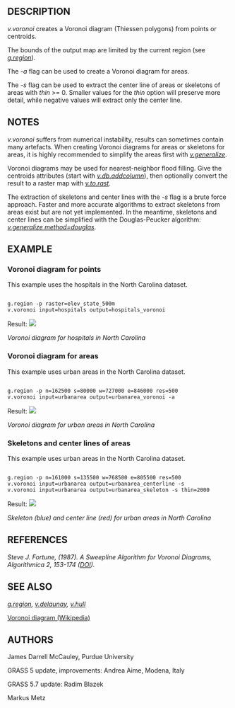 
## DESCRIPTION

*v.voronoi* creates a Voronoi diagram (Thiessen polygons) from
points or centroids.

The bounds of the output map are limited by the current region
(see *[g.region](g.region.html)*).

The *-a* flag can be used to create a Voronoi diagram for areas.

The *-s* flag can be used to extract the center line of areas or
skeletons of areas with *thin* >= 0. Smaller values for the
*thin* option will preserve more detail, while negative values
will extract only the center line.

## NOTES

*v.voronoi* suffers from numerical instability, results can
sometimes contain many artefacts. When creating Voronoi diagrams for areas
or skeletons for areas, it is highly recommended to simplify the areas first
with *[v.generalize](v.generalize.html)*.

Voronoi diagrams may be used for nearest-neighbor flood filling.
Give the centroids attributes (start with
*[v.db.addcolumn](v.db.addcolumn.html)*),
then optionally convert the result to a raster map with
*[v.to.rast](v.to.rast.html)*.

The extraction of skeletons and center lines with the *-s* flag
is a brute force approach. Faster and more accurate algorithms to
extract skeletons from areas exist but are not yet implemented. In the
meantime, skeletons and center lines can be simplified with the
Douglas-Peucker algorithm:
*[v.generalize method=douglas](v.generalize.html)*.

## EXAMPLE

### Voronoi diagram for points

This example uses the hospitals in the North Carolina dataset.

```

g.region -p raster=elev_state_500m
v.voronoi input=hospitals output=hospitals_voronoi

```

Result:
![](v_voronoi_points.png)

*Voronoi diagram for hospitals in North Carolina*

### Voronoi diagram for areas

This example uses urban areas in the North Carolina dataset.

```

g.region -p n=162500 s=80000 w=727000 e=846000 res=500
v.voronoi input=urbanarea output=urbanarea_voronoi -a

```

Result:
![](v_voronoi_areas.png)

*Voronoi diagram for urban areas in North Carolina*

### Skeletons and center lines of areas

This example uses urban areas in the North Carolina dataset.

```

g.region -p n=161000 s=135500 w=768500 e=805500 res=500
v.voronoi input=urbanarea output=urbanarea_centerline -s
v.voronoi input=urbanarea output=urbanarea_skeleton -s thin=2000

```

Result:
![](v_voronoi_skeleton.png)

*Skeleton (blue) and center line (red) for urban areas in North Carolina*

## REFERENCES

*Steve J. Fortune, (1987). A Sweepline Algorithm for
Voronoi Diagrams, Algorithmica 2, 153-174
([DOI](https://doi.org/10.1007/BF01840357)).*

## SEE ALSO

*[g.region](g.region.html),
[v.delaunay](v.delaunay.html),
[v.hull](v.hull.html)*

[Voronoi diagram (Wikipedia)](https://en.wikipedia.org/wiki/Voronoi_diagram)

## AUTHORS

James Darrell McCauley, Purdue University

GRASS 5 update, improvements: Andrea Aime, Modena, Italy

GRASS 5.7 update: Radim Blazek

Markus Metz
